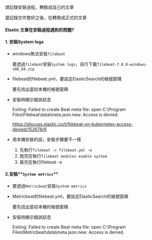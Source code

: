 請記錄安裝過程，轉換成自己的文章

當記錄文件整好之後，在轉換成正式的文章

#### Elastic 文章在安裝過程遇到的問題?

#### 1. 安裝System logs

- windows無法安裝`filebeat`

  要透過`filebeat`安裝`System logs`，自行下載`filebeat-7.8.0-windows-x86_64.zip`

- filebeat的filebeat.yml，要設定ElasticSearch的帳號密碼

  要先找出當初本機的帳號密碼

- 安裝時顯示錯誤訊息

  Exiting: Failed to create Beat meta file: open C:\Program Files\Filebeat\data\meta.json.new: Access is denied.

  https://discuss.elastic.co/t/filebeat-on-kubernetes-access-denied/152678/6

- 用本機安裝的話，安裝步驟要不一樣

  1. 先執行`filebeat -c filebeat.yml -e`
  2. 跑完在執行`filebeat modules enable system`
  3. 裝完在執行filebeat -e

  

#### 2.安裝**`System metrics`**

- 要透過`Metricbeat`安裝`System metrics`

- Metricbeat的filebeat.yml，要設定ElasticSearch的帳號密碼

  要先找出當初本機的帳號密碼

- 安裝時顯示錯誤訊息

  Exiting: Failed to create Beat meta file: open C:\Program Files\Metricbeat\data\meta.json.new: Access is denied.

